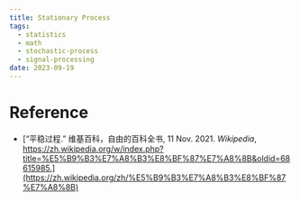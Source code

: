 ```yaml
---
title: Stationary Process
tags:
  - statistics
  - math
  - stochastic-process
  - signal-processing
date: 2023-09-19
---
```


# Reference

* [“平稳过程.” 维基百科，自由的百科全书, 11 Nov. 2021. _Wikipedia_, https://zh.wikipedia.org/w/index.php?title=%E5%B9%B3%E7%A8%B3%E8%BF%87%E7%A8%8B&oldid=68615985.](https://zh.wikipedia.org/zh/%E5%B9%B3%E7%A8%B3%E8%BF%87%E7%A8%8B)